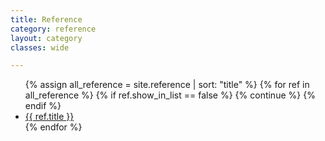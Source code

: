 ```yaml
---
title: Reference
category: reference
layout: category
classes: wide

---
```



<ul>
{% assign all_reference = site.reference | sort: "title" %}
{% for ref in all_reference %}
   {% if ref.show_in_list == false %}
   {% continue %}
   {% endif %}
  <li>
  	<a href="{{ site.baseurl }}{{ ref.url }}">{{ ref.title }}</a> 
  </li>
{% endfor %}
</ul>






